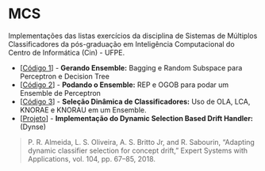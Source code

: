 # MCS
Implementações das listas exercícios da disciplina de Sistemas de Múltiplos Classificadores da pós-graduação em Inteligência Computacional do Centro de Informática (Cin) - UFPE.

* [[Código 1](https://github.com/GustavoHFMO/MCS/blob/master/Lista01/lista01.py)] - **Gerando Ensemble:** Bagging e Random Subspace para Perceptron e Decision Tree
* [[Código 2](https://github.com/GustavoHFMO/MCS/blob/master/Lista02/lista02.py)] - **Podando o Ensemble:** REP e OGOB para podar um Ensemble de Perceptron
* [[Código 3](https://github.com/GustavoHFMO/MCS/blob/master/Lista03/lista03.py)] - **Seleção Dinâmica de Classificadores:** Uso de OLA, LCA, KNORAE e KNORAU em um Ensemble.
* [[Projeto](https://github.com/GustavoHFMO/MCS/blob/master/Projeto/Dynse.py)] - **Implementação do Dynamic Selection Based Drift Handler:** (Dynse)
> P. R. Almeida, L. S. Oliveira, A. S. Britto Jr, and R. Sabourin, “Adapting dynamic classifier selection for concept drift,” Expert Systems with Applications, vol. 104, pp. 67–85, 2018. 



